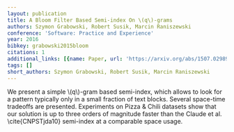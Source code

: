 ```yaml
---
layout: publication
title: A Bloom Filter Based Semi-index On \(q\)-grams
authors: Szymon Grabowski, Robert Susik, Marcin Raniszewski
conference: 'Software: Practice and Experience'
year: 2016
bibkey: grabowski2015bloom
citations: 1
additional_links: [{name: Paper, url: 'https://arxiv.org/abs/1507.02989'}]
tags: []
short_authors: Szymon Grabowski, Robert Susik, Marcin Raniszewski
---
```

We present a simple \\(q\\)-gram based semi-index, which allows to look for a
pattern typically only in a small fraction of text blocks. Several space-time
tradeoffs are presented. Experiments on Pizza & Chili datasets show that our
solution is up to three orders of magnitude faster than the Claude et al.
\cite\{CNPSTjda10\} semi-index at a comparable space usage.